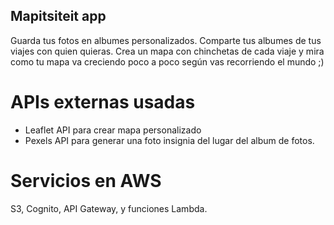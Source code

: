 ## Mapitsiteit app

Guarda tus fotos en albumes personalizados. Comparte tus albumes de tus viajes con quien quieras. Crea un mapa con chinchetas de cada viaje y mira como tu mapa va creciendo poco a poco según vas recorriendo el mundo ;) 

# APIs externas usadas

- Leaflet API para crear mapa personalizado
- Pexels API para generar una foto insignia del lugar del album de fotos. 

# Servicios en AWS

S3, Cognito, API Gateway, y funciones Lambda.
